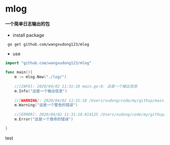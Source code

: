 # mlog

#### 一个简单日志输出的包

- install package
```
 go get github.com/wangxudong123/mlog
```


- use
```go               
import "github.com/wangxudong123/mlog"

func main(){
    m := mlog.New("./log/")     
    
    //[INFO]: 2020/04/02 11:31:10 main.go:8: 这是一个输出信息
    m.Info("这是一个输出信息")      
    
    //[WARNING]: 2020/04/02 11:31:10 /Users/xudong/code/my/githup/main.go:10: 这是一个警告的错误
    m.Warning("这是一个警告的错误")   
    
    //[ERROR]: 2020/04/02 11:31:10.014125 /Users/xudong/code/my/githup/main.go:12: 这是一个致命的错误
    m.Error("这是一个致命的错误")     

}
```
test
